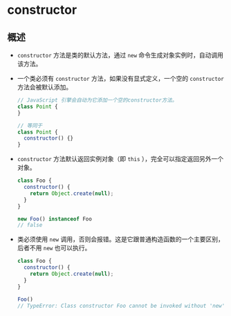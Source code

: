 # constructor

## 概述

*   `constructor` 方法是类的默认方法，通过 `new` 命令生成对象实例时，自动调用该方法。

*   一个类必须有 `constructor` 方法，如果没有显式定义，一个空的 `constructor` 方法会被默认添加。

    ```javascript
    // JavaScript 引擎会自动为它添加一个空的constructor方法。
    class Point {
    }

    // 等同于
    class Point {
      constructor() {}
    }
    ```

*   `constructor` 方法默认返回实例对象（即 `this` ），完全可以指定返回另外一个对象。

    ```javascript
    class Foo {
      constructor() {
        return Object.create(null);
      }
    }

    new Foo() instanceof Foo
    // false
    ```

*   类必须使用 `new` 调用，否则会报错。这是它跟普通构造函数的一个主要区别，后者不用 `new` 也可以执行。

    ```javascript
    class Foo {
      constructor() {
        return Object.create(null);
      }
    }

    Foo()
    // TypeError: Class constructor Foo cannot be invoked without 'new'
    ```
